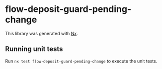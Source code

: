 # flow-deposit-guard-pending-change

This library was generated with [Nx](https://nx.dev).

## Running unit tests

Run `nx test flow-deposit-guard-pending-change` to execute the unit tests.
